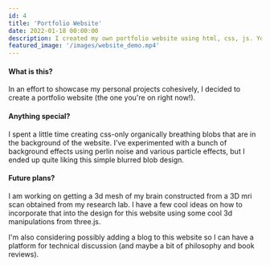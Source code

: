 ```yaml
---
id: 4
title: 'Portfolio Website'
date: 2022-01-18 00:00:00
description: I created my own portfolio website using html, css, js. You're on the website right now.
featured_image: '/images/website_demo.mp4'
---
```


#### What is this?

In an effort to showcase my personal projects cohesively, I decided to create a portfolio website (the one you're on right now!).

#### Anything special?

I spent a little time creating css-only organically breathing blobs that are in the background of the website. I've experimented with a bunch of background effects using perlin noise and various particle effects, but I ended up quite liking this simple blurred blob design.

#### Future plans?
I am working on getting a 3d mesh of my brain constructed from a 3D mri scan obtained from my research lab. I have a few cool ideas on how to incorporate that into the design for this website using some cool 3d manipulations from three.js.

I'm also considering possibly adding a blog to this website so I can have a platform for technical discussion (and maybe a bit of philosophy and book reviews).